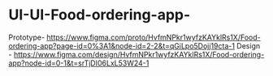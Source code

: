 # UI-UI-Food-ordering-app-
Prototype-  https://www.figma.com/proto/HvfmNPkr1wyfzKAYklRs1X/Food-ordering-app?page-id=0%3A1&node-id=2-2&t=qGiLpo5Dojj19cta-1
Design - https://www.figma.com/design/HvfmNPkr1wyfzKAYklRs1X/Food-ordering-app?node-id=0-1&t=srTjDI06LxL53W24-1
